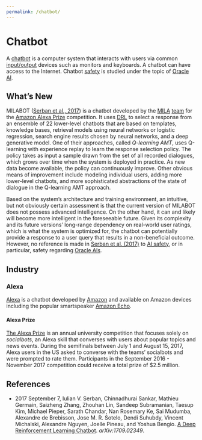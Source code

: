```yaml
---
permalink: /chatbot/
---
```

# Chatbot

A [chatbot](https://en.wikipedia.org/wiki/Chatbot) is a computer system that interacts with users via common [input/output](https://en.wikipedia.org/wiki/Input/output) devices such as monitors and keyboards. A chatbot can have access to the Internet. Chatbot [safety](http://realai.org/safety/) is studied under the topic of [Oracle AI](http://realai.org/safety/oracle-ai/).

## What’s New

MILABOT ([Serban et al., 2017](https://arxiv.org/abs/1709.02349)) is a chatbot developed by the [MILA](https://mila.umontreal.ca/en/) [team](https://developer.amazon.com/alexaprize/teams/mila-team) for the [Amazon Alexa Prize](#alexa-prize) competition. It uses [DRL](DRL/README.md) to select a response from an ensemble of 22 lower-level chatbots that are based on templates, knowledge bases, retrieval models using neural networks or logistic regression, search engine results chosen by neural networks, and a deep generative model. One of their approaches, called *Q-learning AMT*, uses Q-learning with experience replay to learn the response selection policy. The policy takes as input a sample drawn from the set of all recorded dialogues, which grows over time when the system is deployed in practice. As new data become available, the policy can continuously improve. Other obvious means of improvement include modeling individual users, adding more lower-level chatbots, and more sophisticated abstractions of the state of dialogue in the Q-learning AMT approach.

Based on the system’s architecture and training environment, an intuitive, but not obviously certain assessment is that the current version of MILABOT does not possess advanced intelligence. On the other hand, it can and likely will become more intelligent in the foreseeable future. Given its complexity and its future versions’ long-range dependency on real-world user ratings, which is what the system is optimized for, the chatbot can potentially provide a response to a user query that results in a non-beneficial outcome. However, no reference is made in [Serban et al. (2017)](https://arxiv.org/abs/1709.02349) to [AI safety](http://realai.org/safety/), or in particular, safety regarding [Oracle AIs](http://realai.org/safety/oracle-ai/).

## Industry

### Alexa

[Alexa](https://en.wikipedia.org/wiki/Amazon_Alexa) is a chatbot developed by [Amazon](http://realai.org/industry/amazon/) and available on Amazon devices including the popular smartspeaker [Amazon Echo](https://en.wikipedia.org/wiki/Amazon_Echo).

#### Alexa Prize

[The Alexa Prize](https://developer.amazon.com/alexaprize) is an annual university competition that focuses solely on *socialbots*, an Alexa skill that converses with users about popular topics and news events. During the semifinals between July 1 and August 15, 2017, Alexa users in the US asked to converse with the teams’ socialbots and were prompted to rate them. Participants in the September 2016 - November 2017 competition could receive a total prize of $2.5 million.

## References

* 2017 September 7, Iulian V. Serban, Chinnadhurai Sankar, Mathieu Germain, Saizheng Zhang, Zhouhan Lin, Sandeep Subramanian, Taesup Kim, Michael Pieper, Sarath Chandar, Nan Rosemary Ke, Sai Mudumba, Alexandre de Brebisson, Jose M. R. Sotelo, Dendi Suhubdy, Vincent Michalski, Alexandre Nguyen, Joelle Pineau, and Yoshua Bengio. [A Deep Reinforcement Learning Chatbot](https://arxiv.org/abs/1709.02349). *arXiv:1709.02349*.

